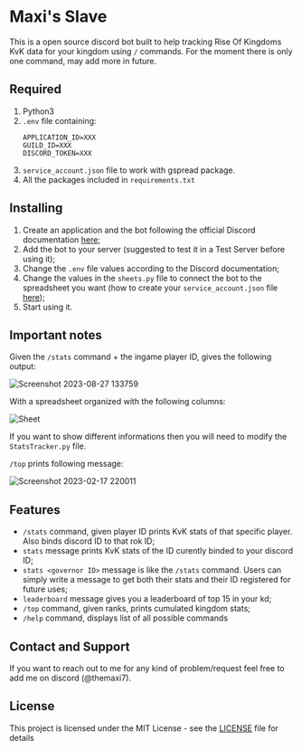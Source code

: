 # Maxi's Slave

This is a open source discord bot built to help tracking Rise Of Kingdoms KvK data for your kingdom using `/` commands. 
For the moment there is only one command, may add more in future.

## Required 

1. Python3
2. `.env` file containing:
	```
	APPLICATION_ID=XXX
	GUILD_ID=XXX
	DISCORD_TOKEN=XXX
	```
3. `service_account.json` file to work with gspread package. 
4. All the packages included in `requirements.txt`

## Installing

1. Create an application and the bot following the official Discord documentation [here](https://discord.com/developers/docs/intro);
2. Add the bot to your server (suggested to test it in a Test Server before using it);
3. Change the `.env` file values according to the Discord documentation;
4. Change the values in the `sheets.py` file to connect the bot to the spreadsheet you want (how to create your `service_account.json` file [here](https://docs.gspread.org/en/v5.9.0/oauth2.html));
5. Start using it.

## Important notes

Given the `/stats` command + the ingame player ID, gives the following output: 

![Screenshot 2023-08-27 133759](https://github.com/TheMaxi7/RoK-discord-bots/assets/102146744/b7921f06-e91e-42f1-8e85-41507c186faa)


With a spreadsheet organized with the following columns: 

![Sheet](https://user-images.githubusercontent.com/102146744/216849022-f586aced-15f6-4c60-85f4-941790f08d88.png)

If you want to show different informations then you will need to modify the `StatsTracker.py` file.

`/top` prints following message: 

![Screenshot 2023-02-17 220011](https://user-images.githubusercontent.com/102146744/219792492-e71a3332-ab52-49fe-93da-c6620081c1ea.png)


## Features

- `/stats` command, given player ID prints KvK stats of that specific player. Also binds discord ID to that rok ID;
- `stats` message prints KvK stats of the ID curently binded to your discord ID;
- `stats <governor ID>` message is like the `/stats` command. Users can simply write a message to get both their stats and their ID registered for future uses;
- `leaderboard` message gives you a leaderboard of top 15 in your kd;
- `/top` command, given ranks, prints cumulated kingdom stats;
- `/help` command, displays list of all possible commands

## Contact and Support

If you want to reach out to me for any kind of problem/request feel free to add me on discord (@themaxi7).

## License

This project is licensed under the MIT License - see the [LICENSE](https://github.com/Altaro97/Discord-Bots/blob/main/LICENSE) file for details



